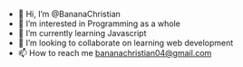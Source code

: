 - 👋 Hi, I’m @BananaChristian
- 👀 I’m interested in Programming as a whole
- 🌱 I’m currently learning Javascript
- 💞️ I’m looking to collaborate on learning web development
- 📫 How to reach me bananachristian04@gmail.com

<!---
BananaChristian/BananaChristian is a ✨ special ✨ repository because its `README.md` (this file) appears on your GitHub profile.
You can click the Preview link to take a look at your changes.
--->
